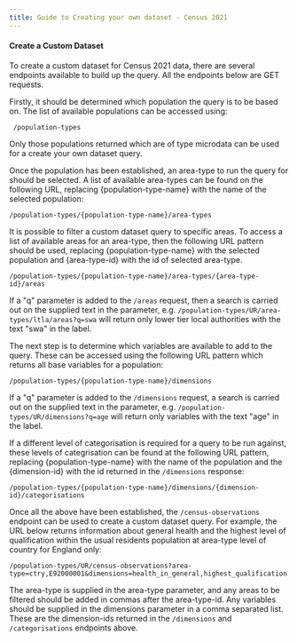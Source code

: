 ```yaml
---
title: Guide to Creating your own dataset - Census 2021
---
```

#### Create a Custom Dataset
To create a custom dataset for Census 2021 data, there are several endpoints available to build up the query.  All the endpoints below are GET requests.

Firstly, it should be determined which population the query is to be based on.  The list of available populations can be accessed using:
     
     /population-types  
     
Only those populations returned which are of type microdata can be used for a create your own dataset query.

Once the population has been established, an area-type to run the query for should be selected.  A list of available area-types can be found on the following URL, replacing {population-type-name} with the name of the selected population:

    /population-types/{population-type-name}/area-types

It is possible to filter a custom dataset query to specific areas.  To access a list of available areas for an area-type, then the following URL pattern should be used, replacing {population-type-name} with the selected population and {area-type-id} with the id of selected area-type.

    /population-types/{population-type-name}/area-types/{area-type-id}/areas

If a "q" parameter is added to the `/areas` request, then a search is carried out on the supplied text in the parameter, e.g. `/population-types/UR/area-types/ltla/areas?q=swa` will return only lower tier local authorities with the text "swa" in the label.

The next step is to determine which variables are available to add to the query.  These can be accessed using the following URL pattern which returns all base variables for a population:

    /population-types/{population-type-name}/dimensions

If a "q" parameter is added to the `/dimensions` request, a search is carried out on the supplied text in the parameter, e.g. `/population-types/UR/dimensions?q=age` will return only variables with the text "age" in the label.

If a different level of categorisation is required for a query to be run against, these levels of categrisation can be found at the following URL pattern, replacing {population-type-name} with the name of the population and the {dimension-id} with the id returned in the `/dimensions` response:

    /population-types/{population-type-name}/dimensions/{dimension-id}/categorisations

Once all the above have been established, the `/census-observations` endpoint can be used to create a custom dataset query.  For example, the URL below returns information about general health and the highest level of qualification within the usual residents population at area-type level of country for England only:

    /population-types/UR/census-observations?area-type=ctry,E92000001&dimensions=health_in_general,highest_qualification

The area-type is supplied in the area-type parameter, and any areas to be filtered should be added in commas after the area-type-id.  Any variables should be supplied in the dimensions parameter in a comma separated list.  These are the dimension-ids returned in the `/dimensions` and `/categorisations` endpoints above.
